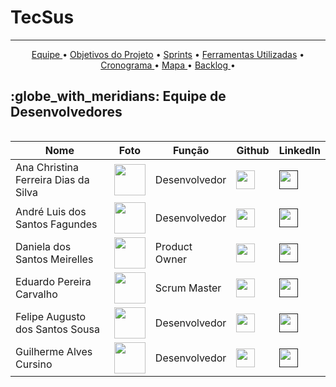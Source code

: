 # TecSus
<hr>

<p align="center">
    <a href ="https://github.com/UniversalDevs/Projeto_API_TecSus/blob/main/README.md#globe_with_meridians-equipe-de-desenvolvedores"> Equipe </a>  •
    <a href =""> Objetivos do Projeto</a>  • 
    <a href ="> Requisitos do Cliente</a>  • 
    <a href =""> Sprints</a>  • 
    <a href =""> Ferramentas Utilizadas</a>  • 
    <a href =""> Cronograma </a>  • 
    <a href =""> Mapa </a>  • 
    <a href =""> Backlog </a>  • 
</p> 
<h2>:globe_with_meridians: Equipe de Desenvolvedores</h2>
  <table align="left">
    <thead>
      <th>Nome</th>
      <th>Foto</th>
      <th>Função</th>
      <th>Github</th>
      <th>LinkedIn</th>
    </thead>
    <tbody>
     <tr>
      <td>Ana Christina Ferreira Dias da Silva</td>
        <td>
          <img src= "" width="50px">
        </td>
      <td>Desenvolvedor</td>
      <td><a href="https://github.com/AnaChristina"><img src="https://cdn-icons-png.flaticon.com/512/25/25231.png" width="30px"></a></td>
      <td><a href=""><img src="https://cdn-icons-png.flaticon.com/512/174/174857.png" width="30px"/></a></td>
     </tr>
     <tr>
      <td>André Luis dos Santos Fagundes</td>
        <td>
          <img src= "" width="50px">
        </td>
        <td>Desenvolvedor</td>
        <td><a href="https://github.com/Andre-lsf"><img src="https://cdn-icons-png.flaticon.com/512/25/25231.png" width="30px"></a></td>
        <td><a href=""><img src="https://cdn-icons-png.flaticon.com/512/174/174857.png" width="30px"/></a></td>
     </tr>
      <tr>
      <td>Daniela dos Santos Meirelles</td>
        <td>
          <img src= "" width="50px">
        </td>
      <td>Product Owner</td>
      <td><a href="https://github.com/DanielaMeirelles"><img src="https://cdn-icons-png.flaticon.com/512/25/25231.png" width="30px"></a></td>
      <td><a href=""><img src="https://cdn-icons-png.flaticon.com/512/174/174857.png" width="30px"/></a></td>
     </tr>
     <tr>
      <td>Eduardo Pereira Carvalho </td>
        <td>
          <img src= "" width="50px">
        </td>
        <td>Scrum Master</td>
        <td><a href="https://github.com/EduardoPereiraCarvalho"><img src="https://cdn-icons-png.flaticon.com/512/25/25231.png" width="30px"></a></td>
        <td><a href=""><img src="https://cdn-icons-png.flaticon.com/512/174/174857.png" width="30px"/></a></td>
     </tr>
     <tr>
     <tr>
      <td>Felipe Augusto dos Santos Sousa</td>
        <td>
          <img src= "" width="50px">
        </td>
        <td>Desenvolvedor</td>
        <td><a href="https://github.com/FelipeASousa"><img src="https://cdn-icons-png.flaticon.com/512/25/25231.png" width="30px"></a></td>
        <td><a href=""><img src="https://cdn-icons-png.flaticon.com/512/174/174857.png" width="30px"/></a></td>
     </tr>
     <tr>
      <td>Guilherme Alves Cursino</td>
        <td>
          <img src= "" width="50px">
        </td>
        <td>Desenvolvedor</td>
        <td><a href="https://github.com/guilherme0066"><img src="https://cdn-icons-png.flaticon.com/512/25/25231.png" width="30px"></a></td>
        <td><a href=""><img src="https://cdn-icons-png.flaticon.com/512/174/174857.png" width="30px"/></a></td>
     </tr>
    </tbody>
  </table>
  
 
